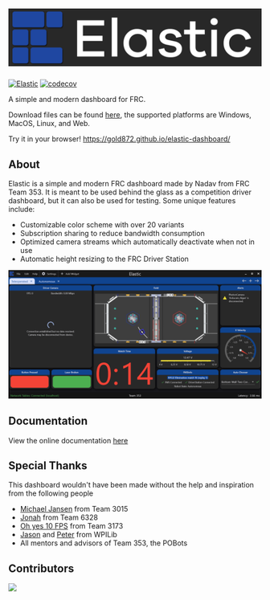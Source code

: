 # ![Elastic Logo](assets/logos/logo_full.png)

[![Elastic](https://github.com/Gold872/elastic-dashboard/actions/workflows/elastic-ci.yml/badge.svg)](https://github.com/Gold872/elastic-dashboard/actions/workflows/elastic-ci.yml) [![codecov](https://codecov.io/gh/Gold872/elastic-dashboard/graph/badge.svg?token=4MQYW8SMQI)](https://codecov.io/gh/Gold872/elastic-dashboard)

A simple and modern dashboard for FRC.

Download files can be found [here](https://github.com/Gold872/elastic-dashboard/releases/latest), the supported platforms are Windows, MacOS, Linux, and Web.

Try it in your browser! https://gold872.github.io/elastic-dashboard/

## About

Elastic is a simple and modern FRC dashboard made by Nadav from FRC Team 353. It is meant to be used behind the glass as a competition driver dashboard, but it can also be used for testing. Some unique features include:
* Customizable color scheme with over 20 variants
* Subscription sharing to reduce bandwidth consumption
* Optimized camera streams which automatically deactivate when not in use
* Automatic height resizing to the FRC Driver Station

![Example Layout](/screenshots/example_layout.png)

## Documentation
View the online documentation [here](https://frc-elastic.gitbook.io/docs)

## Special Thanks

This dashboard wouldn't have been made without the help and inspiration from the following people

* [Michael Jansen](https://github.com/mjansen4857) from Team 3015
* [Jonah](https://github.com/jwbonner) from Team 6328
* [Oh yes 10 FPS](https://github.com/oh-yes-0-fps) from Team 3173
* [Jason](https://github.com/jasondaming) and [Peter](https://github.com/PeterJohnson) from WPILib
* All mentors and advisors of Team 353, the POBots

## Contributors

<a href="https://github.com/Gold872/elastic-dashboard/graphs/contributors">
  <img src="https://contrib.rocks/image?repo=Gold872/elastic-dashboard" />
</a>
